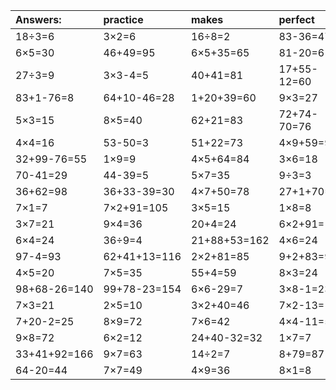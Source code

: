 | Answers: | practice | makes | perfect | ! |
| :--- | :--- | :--- | :--- | :--- |
| 18÷3=6 | 3×2=6 | 16÷8=2 | 83-36=47 | 4×3=12 | 
| 6×5=30 | 46+49=95 | 6×5+35=65 | 81-20=61 | 9×2=18 | 
| 27÷3=9 | 3×3-4=5 | 40+41=81 | 17+55-12=60 | 55+65-83=37 | 
| 83+1-76=8 | 64+10-46=28 | 1+20+39=60 | 9×3=27 | 3×4=12 | 
| 5×3=15 | 8×5=40 | 62+21=83 | 72+74-70=76 | 5×4=20 | 
| 4×4=16 | 53-50=3 | 51+22=73 | 4×9+59=95 | 72+24=96 | 
| 32+99-76=55 | 1×9=9 | 4×5+64=84 | 3×6=18 | 39+47=86 | 
| 70-41=29 | 44-39=5 | 5×7=35 | 9÷3=3 | 2×4-4=4 | 
| 36+62=98 | 36+33-39=30 | 4×7+50=78 | 27+1+70=98 | 99-90=9 | 
| 7×1=7 | 7×2+91=105 | 3×5=15 | 1×8=8 | 64-28=36 | 
| 3×7=21 | 9×4=36 | 20+4=24 | 6×2+91=103 | 30÷5=6 | 
| 6×4=24 | 36÷9=4 | 21+88+53=162 | 4×6=24 | 8×4=32 | 
| 97-4=93 | 62+41+13=116 | 2×2+81=85 | 9+2+83=94 | 59+54+16=129 | 
| 4×5=20 | 7×5=35 | 55+4=59 | 8×3=24 | 8×6=48 | 
| 98+68-26=140 | 99+78-23=154 | 6×6-29=7 | 3×8-1=23 | 7×2=14 | 
| 7×3=21 | 2×5=10 | 3×2+40=46 | 7×2-13=1 | 39+34-21=52 | 
| 7+20-2=25 | 8×9=72 | 7×6=42 | 4×4-11=5 | 21+32+89=142 | 
| 9×8=72 | 6×2=12 | 24+40-32=32 | 1×7=7 | 9×6=54 | 
| 33+41+92=166 | 9×7=63 | 14÷2=7 | 8+79=87 | 5×3+87=102 | 
| 64-20=44 | 7×7=49 | 4×9=36 | 8×1=8 | 4×6-12=12 | 
